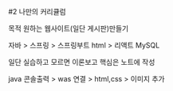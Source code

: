 #2 나만의 커리큘럼

목적 원하는 웹사이트(일단 게시판)만들기

자바 > 스프링 > 스프링부트
html > 리액트
MySQL

일단 실습하고 모르면 이론보고 핵심은 노트에 작성

java 콘솔출력 > was 연결 >  html,css > 이미지 추가

